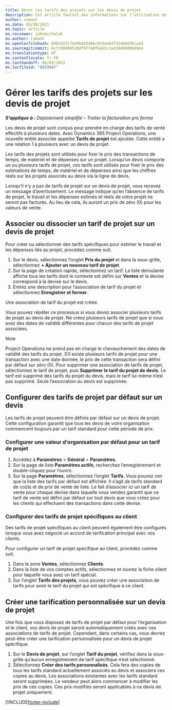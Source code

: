 ```yaml
---
title: Gérer les tarifs des projets sur les devis de projet
description: Cet article fournit des informations sur l’utilisation de tarifs de projet sur les devis.
author: rumant
ms.date: 03/30/2021
ms.topic: article
ms.reviewer: johnmichalak
ms.author: rumant
ms.openlocfilehash: 6902d22c7bd4b422466c924ee6473146b036caa5
ms.sourcegitcommit: 6cfc50d89528df977a8f6a55c1ad39d99800d9b4
ms.translationtype: HT
ms.contentlocale: fr-FR
ms.lasthandoff: 06/03/2022
ms.locfileid: "8929947"
---
```

# <a name="manage-project-price-lists-on-project-quotes"></a>Gérer les tarifs des projets sur les devis de projet 

_**S’applique à :** Déploiement simplifié – Traiter la facturation pro forma_

Les devis de projet sont conçus pour prendre en charge des tarifs de vente effectifs à plusieurs dates. Avec Dynamics 365 Project Operations, une nouvelle entité associée appelée **Tarifs de projet** est ajoutée. Cette entité a une relation 1 à plusieurs avec un devis de projet.

Les tarifs des projets sont utilisés pour fixer le prix des transactions de temps, de matériel et de dépenses sur un projet. Lorsqu’un devis comporte un ou plusieurs tarifs de projet, ces tarifs sont utilisés pour fixer le prix des estimations de temps, de matériel et de dépenses ainsi que les chiffres réels sur les projets associés au devis via la ligne de devis.

Lorsqu’il n’y a pas de tarifs de projet sur un devis de projet, vous recevez un message d’avertissement. Le message indique qu’en l’absence de tarifs de projet, le travail et les dépenses estimés et réels de votre projet ne seront pas facturés. Au lieu de cela, ils auront un prix de zéro (0) pour les valeurs de vente.

## <a name="associate-or-disassociate-a-project-price-list-on-a-project-quote"></a>Associer ou dissocier un tarif de projet sur un devis de projet

Pour créer ou sélectionner des tarifs spécifiques pour estimer le travail et les dépenses liés au projet, procédez comme suit.

1. Sur le devis, sélectionnez l’onglet **Prix du projet** et dans la sous-grille, sélectionnez **+ Ajouter un nouveau tarif de projet**.
2. Sur la page de création rapide, sélectionnez un tarif. La liste déroulante affiche tous les tarifs dont le contexte est défini sur **Ventes** et la devise correspond à la devise sur le devis.
4. Entrez une description pour l’association de tarif du projet et sélectionnez **Enregistrer et fermer**.

Une association de tarif du projet est créée.

Vous pouvez répéter ce processus si vous devez associer plusieurs tarifs de projet au devis de projet. Ne créez plusieurs tarifs de projet que si vous avez des dates de validité différentes pour chacun des tarifs de projet associées.

> [!NOTE]
> Project Operations ne prend pas en charge le chevauchement des dates de validité des tarifs du projet. S’il existe plusieurs tarifs de projet pour une transaction avec une date donnée, le prix de cette transaction sera défini par défaut sur zéro (0).
Pour supprimer une association de tarifs de projet, sélectionnez le tarif de projet, puis **Supprimer le tarif du projet de devis**. Le tarif est supprimé des tarifs du projet du devis, mais le tarif lui-même n’est pas supprimé. Seule l’association au devis est supprimée.

## <a name="set-up-default-project-price-lists-on-a-quote"></a>Configurer des tarifs de projet par défaut sur un devis

Les tarifs de projet peuvent être définis par défaut sur un devis de projet. Cette configuration garantit que tous les devis de votre organisation commencent toujours par un tarif standard pour cette période de prix.

### <a name="set-up-organizational-default-for-project-price-lists"></a>Configurer une valeur d’organisation par défaut pour un tarif de projet

1. Accédez à **Paramètres** > **Général** > **Paramètres**.
2. Sur la page de liste **Paramètres actifs**, recherchez l’enregistrement et double-cliquez pour l’ouvrir. 
3. Sur la page **Paramètres**, sélectionnez l’onglet **Tarifs**. Vous pouvez voir que la liste des tarifs par défaut est affichée. Il s’agit de tarifs standard de coûts et de prix de vente de liste. Le fait d’associer ici un tarif de vente pour chaque devise dans laquelle vous vendez garantit que ce tarif de vente est défini par défaut sur tout devis que vous créez pour les clients qui effectuent des transactions dans cette devise.

### <a name="set-up-customer-specific-project-price-lists"></a>Configurer des tarifs de projet spécifiques au client

Des tarifs de projet spécifiques au client peuvent également être configurés lorsque vous avez négocié un accord de tarification principal avec vos clients.

Pour configurer un tarif de projet spécifique au client, procédez comme suit.

1. Dans la zone **Ventes**, sélectionnez **Clients**.
2. Dans la liste de vos comptes actifs, sélectionnez et ouvrez la fiche client pour laquelle vous avez un tarif spécial.
3. Sur l’onglet **Tarifs des projets**, vous pouvez créer une association de tarifs pour avoir le tarif du projet qui est spécifique à ce client.

## <a name="create-custom-pricing-on-a-project-quote"></a>Créer une tarification personnalisée sur un devis de projet

Une fois que vous disposez de tarifs de projet par défaut pour l’organisation et le client, vos devis de projet seront automatiquement créés avec ces associations de tarifs de projet. Cependant, dans certains cas, vous devrez peut-être créer une tarification personnalisée pour un devis de projet spécifique. 

1. Sur le **Devis de projet**, sur l’onglet **Tarif du projet**, vérifiez dans la sous-grille qu’aucun enregistrement de tarif spécifique n’est sélectionné.
2. Sélectionnez **Créer des tarifs personnalisés**. Cela fera des copies de tous les tarifs standard actuellement associés au devis et associera ces copies au devis. Les associations existantes avec les tarifs standard seront supprimées. Le vendeur peut alors commencer à modifier les prix de ces copies. Ces prix modifiés seront applicables à ce devis de projet uniquement.


[!INCLUDE[footer-include](../../includes/footer-banner.md)]
